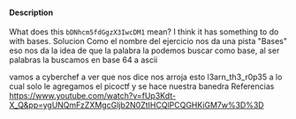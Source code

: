 #### Description

What does this `bDNhcm5fdGgzX3IwcDM1` mean? I think it has something to do with bases.
Solucion
Como el nombre del ejercicio nos da una pista "Bases" eso nos da la idea de que la palabra la podemos buscar como base, al ser palabras la buscamos en base 64 a ascii

vamos a cyberchef a ver que nos dice
nos arroja esto l3arn_th3_r0p35
a lo cual solo le agregamos el picoctf y se hace nuestra banedra
Referencias
https://www.youtube.com/watch?v=fUp3Kdt-X_Q&pp=ygUNQmFzZXMgcGljb2N0ZtIHCQlPCQGHKiGM7w%3D%3D
